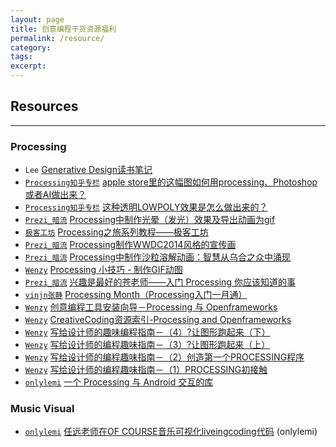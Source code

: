 ```yaml
---
layout: page
title: 创意编程干货资源福利
permalink: /resource/
category:
tags:
excerpt:
---
```


## Resources

---

### Processing

* `Lee` [Generative Design读书笔记](http://www.arduino.cn/thread-5345-1-1.html)
* [`Processing知乎专栏`](https://www.zhihu.com/topic/19605971/top-answers) [apple store里的这幅图如何用processing、Photoshop或者AI做出来？](https://www.zhihu.com/question/27917305)
* [`Processing知乎专栏`](https://www.zhihu.com/topic/19605971/top-answers) [这种透明LOWPOLY效果是怎么做出来的？](https://www.zhihu.com/question/36987369)
* [`Prezi_暗流`](http://weibo.com/prezinb) [Processing中制作光晕（发光）效果及导出动画为gif](http://tieba.baidu.com/p/3088764775)
* [`极客工坊`]() [Processing之旅系列教程——极客工坊](http://www.geek-workshop.com/forum.php?mod=forumdisplay&fid=74&filter=digest&digest=1)
* [`Prezi_暗流`](http://weibo.com/prezinb) [Processing制作WWDC2014风格的宣传画](http://tieba.baidu.com/p/3082888560)
* [`Prezi_暗流`](http://weibo.com/prezinb) [Processing中制作沙粒溶解动画：智慧从乌合之众中涌现](http://tieba.baidu.com/p/3067870119)
* [`Wenzy`](http://wenzy.zcool.com.cn) [Processing 小技巧 - 制作GIF动图](http://mp.weixin.qq.com/s?__biz=MzA5OTgyMDk3Mg==&mid=208343679&idx=1&sn=eda9c77e3ee97d50fe428a91ca105504&scene=1&srcid=0501QH8UOeUox6sRk7P32SKk#wechat_redirect)
* [`Prezi_暗流`](http://weibo.com/prezinb) [兴趣是最好的苍老师——入门 Processing 你应该知道的事](http://tieba.baidu.com/p/3444008850)
* [`vinjn张静`](http://vinjn.github.io/) [Processing Month（Processing入门一月通）](https://github.com/vinjn/hudo.it/tree/master/ProcessingMonth)
* [`Wenzy`](http://wenzy.zcool.com.cn) [创意编程工具安装向导－Processing 与 Openframeworks](http://mp.weixin.qq.com/s?src=3×tamp=1462288766&ver=1&signature=*vpkPm0M2cJ0O4jcEwPMO1*UocCaEgzlXvgFPQejEOJrHBqhbC9buEhADtG-3Sz*zbMBhb9za4dS9piTH04Ut6k8Z8OhdSWpyyICE62MqGIVieyha8hWX5ffPFXLBCVpaZy9eXdNBD*-*aDK-IFvLFVx2XOZ4XMSp*itO8velmw=)
* [`Wenzy`](http://wenzy.zcool.com.cn) [CreativeCoding资源索引-Processing and Openframeworks](http://mp.weixin.qq.com/s?__biz=MzA5OTgyMDk3Mg==&mid=402850288&idx=1&sn=9bd2856a17128c857d2b864293d0f94d&scene=1&srcid=0501e7kowHMil4gj7tQG8hh1#wechat_redirect)
* [`Wenzy`](http://wenzy.zcool.com.cn) [写给设计师的趣味编程指南－（4）?让图形跑起来（下）](http://mp.weixin.qq.com/s?__biz=MzA5OTgyMDk3Mg==&mid=207605688&idx=1&sn=790074a112e31f4f844e99340e346d4e&scene=1&srcid=0501simQftFT389Wv2GdxEs2#wechat_redirect)
* [`Wenzy`](http://wenzy.zcool.com.cn) [写给设计师的编程趣味指南－（3）?让图形跑起来（上）](http://mp.weixin.qq.com/s?__biz=MzA5OTgyMDk3Mg==&mid=206959674&idx=1&sn=e44b7c98b88d88a8f04d500132a93d9d&scene=1&srcid=0501rYGTyyjuBU9ygqolOMIy#wechat_redirect)
* [`Wenzy`](http://wenzy.zcool.com.cn) [写给设计师的编程趣味指南－（2）创造第一个PROCESSING程序](http://mp.weixin.qq.com/s?__biz=MzA5OTgyMDk3Mg==&mid=206431158&idx=1&sn=c9eaa81b6887f613240dbddf15044872&scene=1&srcid=0501CPaQbvlMemTyy9c4JsDN#wechat_redirect)
* [`Wenzy`](http://wenzy.zcool.com.cn) [写给设计师的编程趣味指南－（1）PROCESSING初接触](http://mp.weixin.qq.com/s?__biz=MzA5OTgyMDk3Mg==&mid=206393408&idx=1&sn=bdbffc722a7e18cd70d4f6656e0be71d&scene=1&srcid=0501e2enZMCfwEYDlpUAnKcj#wechat_redirect)
* [`onlylemi`](http://onlylemi.com) [一个 Processing 与 Android 交互的库](https://onlylemi.github.io/projects/processing-android-capture/)

### Music Visual

* [`onlylemi`](http://onlylemi.com) [任远老师在OF COURSE音乐可视化liveingcoding代码](https://github.com/onlylemi/MusicVisual) (onlylemi)
